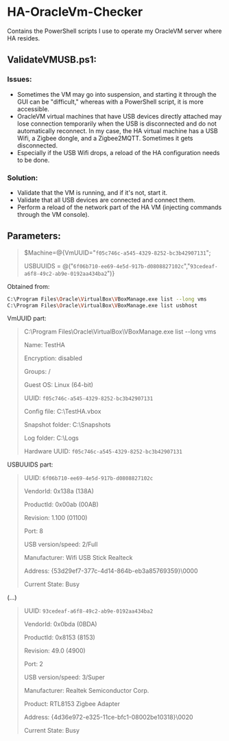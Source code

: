 # HA-OracleVm-Checker
Contains the PowerShell scripts I use to operate my OracleVM server where HA resides.
## ValidateVMUSB.ps1:
### Issues:
- Sometimes the VM may go into suspension, and starting it through the GUI can be "difficult," whereas with a PowerShell script, it is more accessible.
- OracleVM virtual machines that have USB devices directly attached may lose connection temporarily when the USB is disconnected and do not automatically reconnect. In my case, the HA virtual machine has a USB Wifi, a Zigbee dongle, and a Zigbee2MQTT. Sometimes it gets disconnected.
- Especially if the USB Wifi drops, a reload of the HA configuration needs to be done.

### Solution:
- Validate that the VM is running, and if it's not, start it.
- Validate that all USB devices are connected and connect them.
- Perform a reload of the network part of the HA VM (injecting commands through the VM console).

## Parameters:
> $Machine=@{VmUUID="`f05c746c-a545-4329-8252-bc3b42907131`";
> 
> USBUUIDS = @("`6f06b710-ee69-4e5d-917b-d0808827102c`","`93cedeaf-a6f8-49c2-ab9e-0192aa434ba2`")}

Obtained from:
```sh
C:\Program Files\Oracle\VirtualBox\VBoxManage.exe list --long vms
C:\Program Files\Oracle\VirtualBox\VBoxManage.exe list usbhost
```

VmUUID part:
>C:\Program Files\Oracle\VirtualBox\VBoxManage.exe list --long vms
>
>Name:                        TestHA
>
>Encryption:     disabled
>
>Groups:                      /
>
>Guest OS:                    Linux (64-bit)
>
>UUID:                        `f05c746c-a545-4329-8252-bc3b42907131`
>
>Config file:                 C:\TestHA.vbox
>
>Snapshot folder:             C:\Snapshots
>
>Log folder:                  C:\Logs
>
>Hardware UUID:               `f05c746c-a545-4329-8252-bc3b42907131`

USBUUIDS part:
>UUID:               `6f06b710-ee69-4e5d-917b-d0808827102c`
>
> VendorId:           0x138a (138A)
>
> ProductId:          0x00ab (00AB)
>
> Revision:           1.100 (01100)
>
> Port:               8
>
> USB version/speed:  2/Full
>
> Manufacturer:       Wifi USB Stick Realteck
>
> Address:            {53d29ef7-377c-4d14-864b-eb3a85769359}\0000
>
> Current State:      Busy

(...)
>UUID:               `93cedeaf-a6f8-49c2-ab9e-0192aa434ba2`
>
> VendorId:           0x0bda (0BDA)
>
> ProductId:          0x8153 (8153)
>
> Revision:           49.0 (4900)
>
> Port:               2
>
> USB version/speed:  3/Super
>
> Manufacturer:       Realtek Semiconductor Corp.
>
> Product:            RTL8153 Zigbee Adapter
>
> Address:            {4d36e972-e325-11ce-bfc1-08002be10318}\0020
>
> Current State:      Busy
